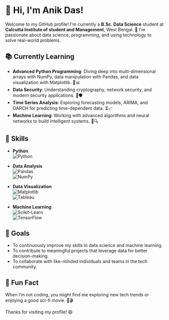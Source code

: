 # 👋 Hi, I'm Anik Das! 

Welcome to my GitHub profile! I'm currently a **B.Sc. Data Science** student at **Calcutta Institute of student and Management**, West Bengal. 🌟 I'm passionate about data science, programming, and using technology to solve real-world problems. 

## 📚 Currently Learning
- **Advanced Python Programming**: Diving deep into multi-dimensional arrays with NumPy, data manipulation with Pandas, and data visualization with Matplotlib. 🐍📊
- **Data Security**: Understanding cryptography, network security, and modern security applications. 🔐🛡️
- **Time Series Analysis**: Exploring forecasting models, ARIMA, and GARCH for predicting time-dependent data. ⏳📈
- **Machine Learning**: Working with advanced algorithms and neural networks to build intelligent systems. 🤖🔍



## 💼 Skills

- **Python**  
  ![Python](https://img.shields.io/badge/Python-3776AB?style=flat&logo=python&logoColor=white)

- **Data Analysis**  
  ![Pandas](https://img.shields.io/badge/Pandas-150458?style=flat&logo=pandas&logoColor=white)  
  ![NumPy](https://img.shields.io/badge/NumPy-013243?style=flat&logo=numpy&logoColor=white)

- **Data Visualization**  
  ![Matplotlib](https://img.shields.io/badge/Matplotlib-003B57?style=flat&logo=matplotlib&logoColor=white)  
  ![Tableau](https://img.shields.io/badge/Tableau-E97627?style=flat&logo=tableau&logoColor=white)

- **Machine Learning**  
  ![Scikit-Learn](https://img.shields.io/badge/Scikit--Learn-F7931E?style=flat&logo=scikit-learn&logoColor=white)  
  ![TensorFlow](https://img.shields.io/badge/TensorFlow-FF6F00?style=flat&logo=tensorflow&logoColor=white)

## 🎯 Goals
- To continuously improve my skills in data science and machine learning.
- To contribute to meaningful projects that leverage data for better decision-making.
- To collaborate with like-minded individuals and teams in the tech community.

## 🌟 Fun Fact
When I’m not coding, you might find me exploring new tech trends or enjoying a good sci-fi movie. 🚀🎬


Thanks for visiting my profile! 😄
